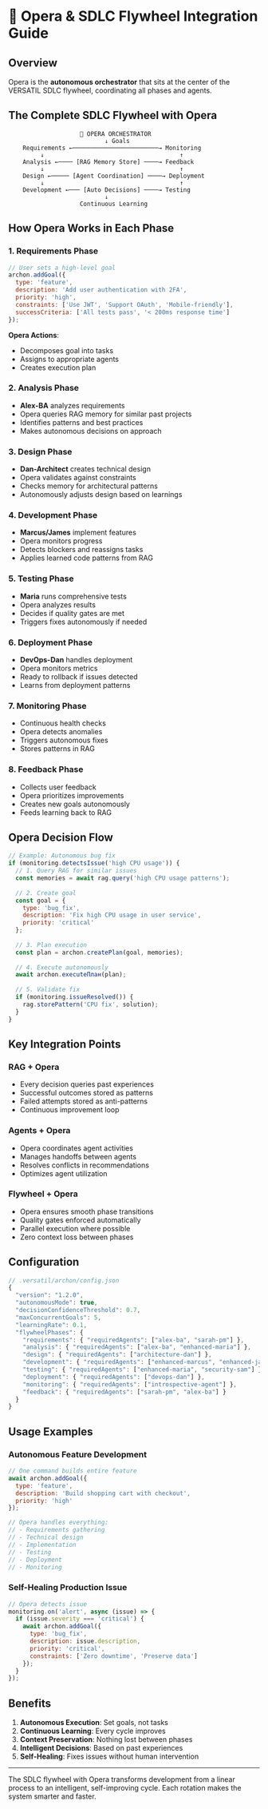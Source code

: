 # 🎯 Opera & SDLC Flywheel Integration Guide

## Overview

Opera is the **autonomous orchestrator** that sits at the center of the VERSATIL SDLC flywheel, coordinating all phases and agents.

## The Complete SDLC Flywheel with Opera

```
                    🎯 OPERA ORCHESTRATOR
                           ↓ Goals
    Requirements ←────────────────────────→ Monitoring
         ↓                                      ↑
    Analysis ←──── [RAG Memory Store] ────→ Feedback
         ↓                                      ↑
    Design ←───── [Agent Coordination] ────→ Deployment
         ↓                                      ↑
    Development ←─── [Auto Decisions] ────→ Testing
                           ↓
                    Continuous Learning
```

## How Opera Works in Each Phase

### 1. **Requirements Phase**
```javascript
// User sets a high-level goal
archon.addGoal({
  type: 'feature',
  description: 'Add user authentication with 2FA',
  priority: 'high',
  constraints: ['Use JWT', 'Support OAuth', 'Mobile-friendly'],
  successCriteria: ['All tests pass', '< 200ms response time']
});
```

**Opera Actions**:
- Decomposes goal into tasks
- Assigns to appropriate agents
- Creates execution plan

### 2. **Analysis Phase**
- **Alex-BA** analyzes requirements
- Opera queries RAG memory for similar past projects
- Identifies patterns and best practices
- Makes autonomous decisions on approach

### 3. **Design Phase**
- **Dan-Architect** creates technical design
- Opera validates against constraints
- Checks memory for architectural patterns
- Autonomously adjusts design based on learnings

### 4. **Development Phase**
- **Marcus/James** implement features
- Opera monitors progress
- Detects blockers and reassigns tasks
- Applies learned code patterns from RAG

### 5. **Testing Phase**
- **Maria** runs comprehensive tests
- Opera analyzes results
- Decides if quality gates are met
- Triggers fixes autonomously if needed

### 6. **Deployment Phase**
- **DevOps-Dan** handles deployment
- Opera monitors metrics
- Ready to rollback if issues detected
- Learns from deployment patterns

### 7. **Monitoring Phase**
- Continuous health checks
- Opera detects anomalies
- Triggers autonomous fixes
- Stores patterns in RAG

### 8. **Feedback Phase**
- Collects user feedback
- Opera prioritizes improvements
- Creates new goals autonomously
- Feeds learning back to RAG

## Opera Decision Flow

```javascript
// Example: Autonomous bug fix
if (monitoring.detectsIssue('high CPU usage')) {
  // 1. Query RAG for similar issues
  const memories = await rag.query('high CPU usage patterns');
  
  // 2. Create goal
  const goal = {
    type: 'bug_fix',
    description: 'Fix high CPU usage in user service',
    priority: 'critical'
  };
  
  // 3. Plan execution
  const plan = archon.createPlan(goal, memories);
  
  // 4. Execute autonomously
  await archon.executeПлан(plan);
  
  // 5. Validate fix
  if (monitoring.issueResolved()) {
    rag.storePattern('CPU fix', solution);
  }
}
```

## Key Integration Points

### RAG + Opera
- Every decision queries past experiences
- Successful outcomes stored as patterns
- Failed attempts stored as anti-patterns
- Continuous improvement loop

### Agents + Opera
- Opera coordinates agent activities
- Manages handoffs between agents
- Resolves conflicts in recommendations
- Optimizes agent utilization

### Flywheel + Opera
- Opera ensures smooth phase transitions
- Quality gates enforced automatically
- Parallel execution where possible
- Zero context loss between phases

## Configuration

```javascript
// .versatil/archon/config.json
{
  "version": "1.2.0",
  "autonomousMode": true,
  "decisionConfidenceThreshold": 0.7,
  "maxConcurrentGoals": 5,
  "learningRate": 0.1,
  "flywheelPhases": {
    "requirements": { "requiredAgents": ["alex-ba", "sarah-pm"] },
    "analysis": { "requiredAgents": ["alex-ba", "enhanced-maria"] },
    "design": { "requiredAgents": ["architecture-dan"] },
    "development": { "requiredAgents": ["enhanced-marcus", "enhanced-james"] },
    "testing": { "requiredAgents": ["enhanced-maria", "security-sam"] },
    "deployment": { "requiredAgents": ["devops-dan"] },
    "monitoring": { "requiredAgents": ["introspective-agent"] },
    "feedback": { "requiredAgents": ["sarah-pm", "alex-ba"] }
  }
}
```

## Usage Examples

### Autonomous Feature Development
```javascript
// One command builds entire feature
await archon.addGoal({
  type: 'feature',
  description: 'Build shopping cart with checkout',
  priority: 'high'
});

// Opera handles everything:
// - Requirements gathering
// - Technical design
// - Implementation
// - Testing
// - Deployment
// - Monitoring
```

### Self-Healing Production Issue
```javascript
// Opera detects issue
monitoring.on('alert', async (issue) => {
  if (issue.severity === 'critical') {
    await archon.addGoal({
      type: 'bug_fix',
      description: issue.description,
      priority: 'critical',
      constraints: ['Zero downtime', 'Preserve data']
    });
  }
});
```

## Benefits

1. **Autonomous Execution**: Set goals, not tasks
2. **Continuous Learning**: Every cycle improves
3. **Context Preservation**: Nothing lost between phases
4. **Intelligent Decisions**: Based on past experiences
5. **Self-Healing**: Fixes issues without human intervention

---

The SDLC flywheel with Opera transforms development from a linear process to an intelligent, self-improving cycle. Each rotation makes the system smarter and faster.
